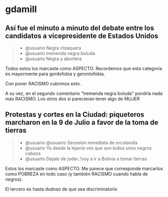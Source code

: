 # gdamill




## Así fue el minuto a minuto del debate entre los candidatos a vicepresidente de Estados Unidos


>  -  @usuario Negra cloaquera
>  -  @usuario tremenda negra boluda
>  -  @usuario Negra y abortera

Todos estos los marcaste como ASPECTO. Recordemos que esta categoría es mayormente para gordofobia y gerontofobia.

Con poner RACISMO cubrimos esto.

A su vez, en el segundo comentario "tremenda negra boluda" pondría nada más RACISMO. Los otros dos sí parecieran tener algo de MUJER



 ## Protestas y cortes en la Ciudad: piqueteros marcharon en la 9 de Julio a favor de la toma de tierras


> - @usuario @usuario Secesión inmediata de orcolandia
> - @usuario Ya desde la lejanía ves que son todos unos negros cabeza
> - @usuario Dejate de joder..!voy a ir a Bolivia a tomar tierras

Estos los marcaste como ASPECTO. Me parece que corresponde marcarlos como POBREZA en todo caso (y también RACISMO cuando habla de negros).

El tercero es hasta dudoso de que sea discriminatorio
